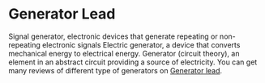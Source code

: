 # Generator Lead
Signal generator, electronic devices that generate repeating or non-repeating electronic signals Electric generator, a device that converts mechanical energy to electrical energy. Generator (circuit theory), an element in an abstract circuit providing a source of electricity. You can get many reviews of different type of generators on [Generator lead](https://generatorlead.net/).
